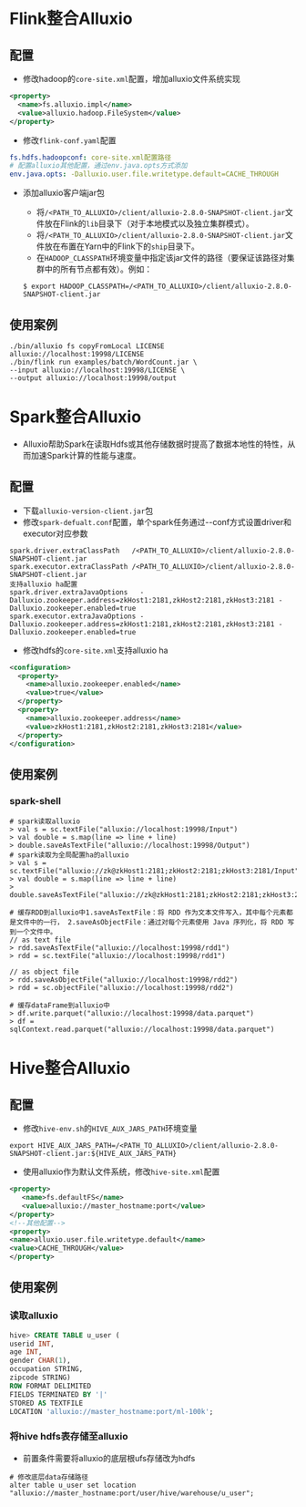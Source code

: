 # Flink整合Alluxio

## 配置

* 修改hadoop的`core-site.xml`配置，增加alluxio文件系统实现

```xml
<property>
  <name>fs.alluxio.impl</name>
  <value>alluxio.hadoop.FileSystem</value>
</property>
```

* 修改`flink-conf.yaml`配置

```yaml
fs.hdfs.hadoopconf: core-site.xml配置路径
# 配置alluxio其他配置，通过env.java.opts方式添加
env.java.opts: -Dalluxio.user.file.writetype.default=CACHE_THROUGH
```

* 添加alluxio客户端jar包

  * 将`/<PATH_TO_ALLUXIO>/client/alluxio-2.8.0-SNAPSHOT-client.jar`文件放在Flink的`lib`目录下（对于本地模式以及独立集群模式）。
  * 将`/<PATH_TO_ALLUXIO>/client/alluxio-2.8.0-SNAPSHOT-client.jar`文件放在布置在Yarn中的Flink下的`ship`目录下。
  * 在`HADOOP_CLASSPATH`环境变量中指定该jar文件的路径（要保证该路径对集群中的所有节点都有效）。例如：

  ```shell
  $ export HADOOP_CLASSPATH=/<PATH_TO_ALLUXIO>/client/alluxio-2.8.0-SNAPSHOT-client.jar
  ```

## 使用案例

```shell
./bin/alluxio fs copyFromLocal LICENSE alluxio://localhost:19998/LICENSE
./bin/flink run examples/batch/WordCount.jar \
--input alluxio://localhost:19998/LICENSE \
--output alluxio://localhost:19998/output
```

# Spark整合Alluxio

* Alluxio帮助Spark在读取Hdfs或其他存储数据时提高了数据本地性的特性，从而加速Spark计算的性能与速度。

## 配置

* 下载`alluxio-version-client.jar`包
* 修改`spark-defualt.conf`配置，单个spark任务通过--conf方式设置driver和executor对应参数

```properties
spark.driver.extraClassPath   /<PATH_TO_ALLUXIO>/client/alluxio-2.8.0-SNAPSHOT-client.jar
spark.executor.extraClassPath /<PATH_TO_ALLUXIO>/client/alluxio-2.8.0-SNAPSHOT-client.jar
支持alluxio ha配置
spark.driver.extraJavaOptions   -Dalluxio.zookeeper.address=zkHost1:2181,zkHost2:2181,zkHost3:2181 -Dalluxio.zookeeper.enabled=true
spark.executor.extraJavaOptions -Dalluxio.zookeeper.address=zkHost1:2181,zkHost2:2181,zkHost3:2181 -Dalluxio.zookeeper.enabled=true
```

* 修改hdfs的`core-site.xml`支持alluxio ha

```xml
<configuration>
  <property>
    <name>alluxio.zookeeper.enabled</name>
    <value>true</value>
  </property>
  <property>
    <name>alluxio.zookeeper.address</name>
    <value>zkHost1:2181,zkHost2:2181,zkHost3:2181</value>
  </property>
</configuration>
```



## 使用案例

### spark-shell

```shell
# spark读取alluxio
> val s = sc.textFile("alluxio://localhost:19998/Input")
> val double = s.map(line => line + line)
> double.saveAsTextFile("alluxio://localhost:19998/Output")
# spark读取为全局配置ha的alluxio
> val s = sc.textFile("alluxio://zk@zkHost1:2181;zkHost2:2181;zkHost3:2181/Input")
> val double = s.map(line => line + line)
> double.saveAsTextFile("alluxio://zk@zkHost1:2181;zkHost2:2181;zkHost3:2181/Output")

# 缓存RDD到alluxio中1.saveAsTextFile：将 RDD 作为文本文件写入，其中每个元素都是文件中的一行， 2.saveAsObjectFile：通过对每个元素使用 Java 序列化，将 RDD 写到一个文件中。
// as text file
> rdd.saveAsTextFile("alluxio://localhost:19998/rdd1")
> rdd = sc.textFile("alluxio://localhost:19998/rdd1")

// as object file
> rdd.saveAsObjectFile("alluxio://localhost:19998/rdd2")
> rdd = sc.objectFile("alluxio://localhost:19998/rdd2")

# 缓存dataFrame到alluxio中
> df.write.parquet("alluxio://localhost:19998/data.parquet")
> df = sqlContext.read.parquet("alluxio://localhost:19998/data.parquet")
```

# Hive整合Alluxio

## 配置

* 修改`hive-env.sh`的`HIVE_AUX_JARS_PATH`环境变量

```shell
export HIVE_AUX_JARS_PATH=/<PATH_TO_ALLUXIO>/client/alluxio-2.8.0-SNAPSHOT-client.jar:${HIVE_AUX_JARS_PATH}
```

* 使用alluxio作为默认文件系统，修改`hive-site.xml`配置

```xml
<property>
   <name>fs.defaultFS</name>
   <value>alluxio://master_hostname:port</value>
</property>
<!--其他配置-->
<property>
<name>alluxio.user.file.writetype.default</name>
<value>CACHE_THROUGH</value>
</property>
```



## 使用案例

### 读取alluxio

```sql
hive> CREATE TABLE u_user (
userid INT,
age INT,
gender CHAR(1),
occupation STRING,
zipcode STRING)
ROW FORMAT DELIMITED
FIELDS TERMINATED BY '|'
STORED AS TEXTFILE
LOCATION 'alluxio://master_hostname:port/ml-100k';
```

### 将hive hdfs表存储至alluxio

* 前置条件需要将alluxio的底层根ufs存储改为hdfs

```shell
# 修改底层data存储路径
alter table u_user set location "alluxio://master_hostname:port/user/hive/warehouse/u_user";
```